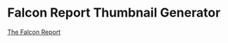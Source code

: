 # Falcon Report Thumbnail Generator

[The Falcon Report](https://www.youtube.com/c/TheFalconReport)

